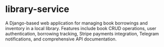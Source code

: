 # library-service
A Django-based web application for managing book borrowings and inventory in a local library. Features include book CRUD operations, user authentication, borrowing tracking, Stripe payments integration, Telegram notifications, and comprehensive API documentation.
